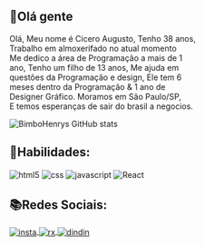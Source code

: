 ## 👋Olá gente
<p>Olá, Meu nome é Cicero Augusto, Tenho 38 anos, <br> Trabalho em almoxerifado no atual momento<br>Me dedico a área de Programação a mais de 1 <br>ano, Tenho um filho de 13 anos, Me ajuda em <br>questões da Programação e design, Ele tem 6 <br>meses dentro da Programação & 1 ano de <br>Designer Gráfico. Moramos em São Paulo/SP,<br>
E temos esperanças de sair do brasil a negocios.

![BimboHenrys GitHub stats](https://github-readme-stats.vercel.app/api?username=HenryTechnology&show_icons=true&theme=gruvbox)

## 🧾Habilidades:

<div id="div1" style="display: inline-block;"> 
<img align="center" alt="html5" src="https://img.shields.io/badge/HTML5-E34F26?style=for-the-badge&logo=html5&logoColor=white">

<img align="center" alt="css" src="https://img.shields.io/badge/CSS-239120?&style=for-the-badge&logo=css3&logoColor=white">

<img align="center" alt="javascript" src="https://img.shields.io/badge/JavaScript-F7DF1E?style=for-the-badge&logo=javascript&logoColor=black">

<img align="center" alt="React" src="https://img.shields.io/badge/React-20232A?style=for-the-badge&logo=react&logoColor=61DAFB">
</div>

## 📚Redes Sociais:

<div id="div2" style="display: inline-block;"> 
<a href="" target="blank">
<img align="center" alt="insta" src="https://img.shields.io/badge/Instagram-E4405F?style=for-the-badge&logo=instagram&logoColor=white">
<a>
<a href="https://www.twitch.tv/bimbohenrys" target="blank">
<img align="center" alt="rx" src="https://img.shields.io/badge/Twitch-9146FF?style=for-the-badge&logo=twitch&logoColor=white">
<a>
<a href="https://www.linkedin.com/in/cicero-augusto-7210462a3/" target="blank">
<img align="center" alt="dindin" src="https://img.shields.io/badge/LinkedIn-0077B5?style=for-the-badge&logo=linkedin&logoColor=white" url="(https://www.linkedin.com/in/cicero-augusto-7210462a3/)">
<div><a>
